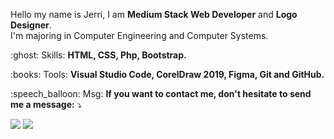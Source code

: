 <!-- <a href="https://github.com/JerriRamos"><img src="###" min-width="400px" max-width="400px" width="300px" height="230px" align="right" alt="Computador jerriRamos"></a>
-->

<p align="left"> 
  Hello my name is Jerri, I am <strong>Medium Stack Web Developer</strong> and <strong>Logo Designer</strong>.<br>
  I'm majoring in Computer Engineering and Computer Systems.
</p>

<p align="left">
  :ghost: Skills: <strong>HTML, CSS, Php, Bootstrap.</strong>
</p>

<p align="left">
  :books: Tools: <strong>Visual Studio Code, CorelDraw 2019, Figma, Git and GitHub.</strong>
</p>

<p align="left">
  :speech_balloon: Msg: <strong>If you want to contact me, don't hesitate to send me a message:</strong> ⤵️
</p>

<p align="left">
  <a href="https://www.facebook.com/jeras.dx.xb/" alt="Facebook">
  <img src="https://img.shields.io/badge/-Facebook-3b5998?style=for-the-badge&logo=facebook&logoColor=white&link=https://www.facebook.com/jeras.dx.xb"/></a>
   
  <a href="https://www.linkedin.com/in/jeras1995" alt="Linkedin">
  <img src="https://img.shields.io/badge/-Linkedin-0e76a8?style=for-the-badge&logo=Linkedin&logoColor=white&link=https://www.linkedin.com/in/jeras1995/" /></a>
</p>  
